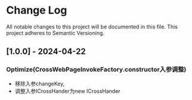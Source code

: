 # Change Log

All notable changes to this project will be documented in this file.
This project adheres to Semantic Versioning.


## [1.0.0] - 2024-04-22
### Optimize(CrossWebPageInvokeFactory.constructor入参调整)
- 移除入参changeKey,
- 调整入参ICrossHander为new ICrossHander